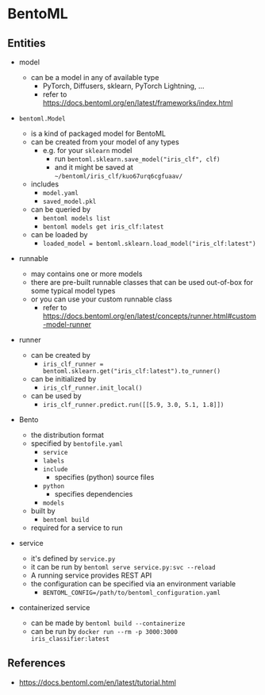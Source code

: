 # BentoML

## Entities

- model
  - can be a model in any of available type 
    - PyTorch, Diffusers, sklearn, PyTorch Lightning, ...
    - refer to https://docs.bentoml.org/en/latest/frameworks/index.html

- `bentoml.Model`
  - is a kind of packaged model for BentoML
  - can be created from your model of any types
    - e.g. for your `sklearn` model
      - run `bentoml.sklearn.save_model("iris_clf", clf)`
      - and it might be saved at `~/bentoml/iris_clf/kuo67urq6cgfuaav/`
  - includes
    - `model.yaml` 
    - `saved_model.pkl`
  - can be queried by
    - `bentoml models list`
    - `bentoml models get iris_clf:latest`
  - can be loaded by
    - `loaded_model = bentoml.sklearn.load_model("iris_clf:latest")`
- runnable
  - may contains one or more models
  - there are pre-built runnable classes that can be used out-of-box for some typical model types
  - or you can use your custom runnable class
    - refer to https://docs.bentoml.org/en/latest/concepts/runner.html#custom-model-runner
- runner
  - can be created by
    - `iris_clf_runner = bentoml.sklearn.get("iris_clf:latest").to_runner()`
  - can be initialized by
    - `iris_clf_runner.init_local()`
  - can be used by
    - `iris_clf_runner.predict.run([[5.9, 3.0, 5.1, 1.8]])`
- Bento
  - the distribution format
  - specified by `bentofile.yaml`
    - `service`
    - `labels`
    - `include`
      - specifies (python) source files
    - `python`
      - specifies dependencies
    - `models`
  - built by
    - `bentoml build`
  - required for a service to run
- service
  - it's defined by `service.py`
  - it can be run by `bentoml serve service.py:svc --reload`
  - A running service provides REST API
  - the configuration can be specified via an environment variable
    -  `BENTOML_CONFIG=/path/to/bentoml_configuration.yaml`
- containerized service
  - can be made by `bentoml build --containerize`
  - can be run by `docker run --rm -p 3000:3000 iris_classifier:latest`



## References

- https://docs.bentoml.com/en/latest/tutorial.html

